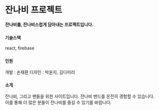# 잔나비 프로젝트

**잔나비를, 잔나비스럽게 담아내는 프로젝트입니다.**

### `기술스택`

react, firebase

### `인원`

개발 : 손채환
디자인 : 박윤지, 김다미리

### `소개`

잔나비, 그리고 팬들을 위한 사이트입니다.
잔나비 밴드를 온전히 경험할 수 있습니다.
이를 통해 더 많은 분들이 잔나비를 즐길 수 있기를 바랍니다.
